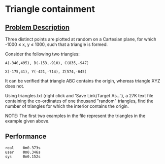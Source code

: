 # Triangle containment

## [Problem Description](https://projecteuler.net/problem=102)

Three distinct points are plotted at random on a Cartesian plane, for which -1000 ≤ x, y ≤ 1000, such that a triangle is formed.

Consider the following two triangles:

    A(-340,495), B(-153,-910), C(835,-947)

    X(-175,41), Y(-421,-714), Z(574,-645)

It can be verified that triangle ABC contains the origin, whereas triangle XYZ does not.

Using triangles.txt (right click and 'Save Link/Target As...'), a 27K text file containing the co-ordinates of one thousand "random" triangles, find the number of triangles for which the interior contains the origin.

NOTE: The first two examples in the file represent the triangles in the example given above.

## Performance

```
real    0m0.373s
user    0m0.346s
sys     0m0.152s
```